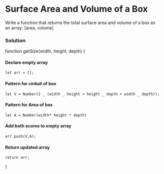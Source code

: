 # Surface Area and Volume of a Box

Write a function that returns the total surface area and volume of a box as an array: [area, volume]

### Solution

function getSize(width, height, depth) {

#### Declare empty array

    let arr = [];

#### Pattern for cirduit of box

    let V = Number(2 _ (width _ height + height _ depth + width _ depth));

#### Pattern for Area of box

    let A = Number(width* height * depth)

#### Add both scores to empty array

    arr.push(V,A);

#### Return updated array

    return arr;

}
